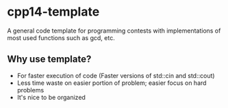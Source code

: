 # cpp14-template
A general code template for programming contests with implementations of most used functions such as gcd, etc.

## Why use template?
- For faster execution of code (Faster versions of std::cin and std::cout)
- Less time waste on easier portion of problem; easier focus on hard problems
- It's nice to be organized
